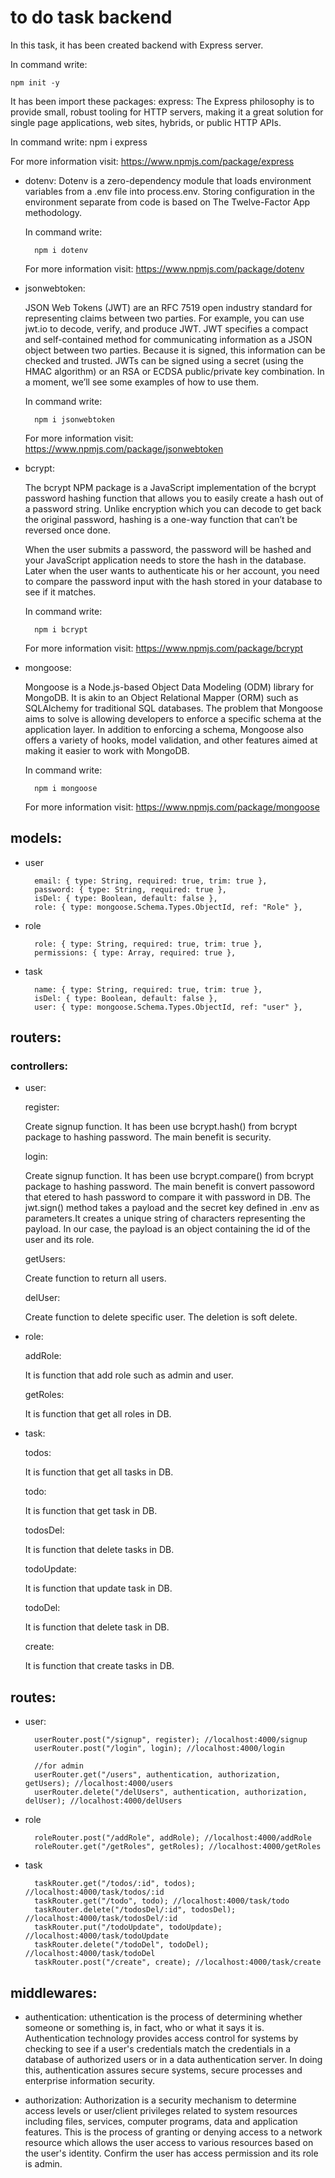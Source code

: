 # to do task backend

In this task, it has been created backend with Express server.

In command write:

    npm init -y

It has been import these packages:
express:
The Express philosophy is to provide small, robust tooling for HTTP servers, making it a great solution for single page applications, web sites, hybrids, or public HTTP APIs.

In command write:
npm i express

For more information visit:
https://www.npmjs.com/package/express

- dotenv:
  Dotenv is a zero-dependency module that loads environment variables from a .env file into process.env. Storing configuration in the environment separate from code is based on The Twelve-Factor App methodology.

  In command write:

        npm i dotenv

  For more information visit:
  https://www.npmjs.com/package/dotenv

- jsonwebtoken:

  JSON Web Tokens (JWT) are an RFC 7519 open industry standard for representing claims between two parties. For example, you can use jwt.io to decode, verify, and produce JWT.
  JWT specifies a compact and self-contained method for communicating information as a JSON object between two parties. Because it is signed, this information can be checked and trusted. JWTs can be signed using a secret (using the HMAC algorithm) or an RSA or ECDSA public/private key combination. In a moment, we’ll see some examples of how to use them.

  In command write:

        npm i jsonwebtoken

  For more information visit:
  https://www.npmjs.com/package/jsonwebtoken

- bcrypt:

  The bcrypt NPM package is a JavaScript implementation of the bcrypt password hashing function that allows you to easily create a hash out of a password string. Unlike encryption which you can decode to get back the original password, hashing is a one-way function that can’t be reversed once done.

  When the user submits a password, the password will be hashed and your JavaScript application needs to store the hash in the database. Later when the user wants to authenticate his or her account, you need to compare the password input with the hash stored in your database to see if it matches.

  In command write:

        npm i bcrypt

  For more information visit:
  https://www.npmjs.com/package/bcrypt

- mongoose:

  Mongoose is a Node.js-based Object Data Modeling (ODM) library for MongoDB. It is akin to an Object Relational Mapper (ORM) such as SQLAlchemy for traditional SQL databases. The problem that Mongoose aims to solve is allowing developers to enforce a specific schema at the application layer. In addition to enforcing a schema, Mongoose also offers a variety of hooks, model validation, and other features aimed at making it easier to work with MongoDB.

  In command write:

        npm i mongoose

  For more information visit:
  https://www.npmjs.com/package/mongoose

## models:

- user

        email: { type: String, required: true, trim: true },
        password: { type: String, required: true },
        isDel: { type: Boolean, default: false },
        role: { type: mongoose.Schema.Types.ObjectId, ref: "Role" },

- role

        role: { type: String, required: true, trim: true },
        permissions: { type: Array, required: true },

- task

        name: { type: String, required: true, trim: true },
        isDel: { type: Boolean, default: false },
        user: { type: mongoose.Schema.Types.ObjectId, ref: "user" },

## routers:

### controllers:

- user:

  register:

  Create signup function. It has been use bcrypt.hash() from bcrypt package to hashing password. The main benefit is security.

  login:

  Create signup function. It has been use bcrypt.compare() from bcrypt package to hashing password. The main benefit is convert passoword that etered to hash password to compare it with password in DB.
  The jwt.sign() method takes a payload and the secret key defined in .env as parameters.It creates a unique string of characters representing the payload. In our case, the payload is an object containing the id of the user and its role.

  getUsers:

  Create function to return all users.

  delUser:

  Create function to delete specific user. The deletion is soft delete.

- role:

  addRole:

  It is function that add role such as admin and user.

  getRoles:

  It is function that get all roles in DB.

- task:

  todos:

  It is function that get all tasks in DB.

  todo:

  It is function that get task in DB.

  todosDel:

  It is function that delete tasks in DB.

  todoUpdate:

  It is function that update task in DB.

  todoDel:

  It is function that delete task in DB.

  create:

  It is function that create tasks in DB.

## routes:

- user:

        userRouter.post("/signup", register); //localhost:4000/signup
        userRouter.post("/login", login); //localhost:4000/login

        //for admin
        userRouter.get("/users", authentication, authorization, getUsers); //localhost:4000/users
        userRouter.delete("/delUsers", authentication, authorization, delUser); //localhost:4000/delUsers

- role

        roleRouter.post("/addRole", addRole); //localhost:4000/addRole
        roleRouter.get("/getRoles", getRoles); //localhost:4000/getRoles

- task

        taskRouter.get("/todos/:id", todos); //localhost:4000/task/todos/:id
        taskRouter.get("/todo", todo); //localhost:4000/task/todo
        taskRouter.delete("/todosDel/:id", todosDel); //localhost:4000/task/todosDel/:id
        taskRouter.put("/todoUpdate", todoUpdate); //localhost:4000/task/todoUpdate
        taskRouter.delete("/todoDel", todoDel); //localhost:4000/task/todoDel
        taskRouter.post("/create", create); //localhost:4000/task/create

## middlewares:

- authentication:
  uthentication is the process of determining whether someone or something is, in fact, who or what it says it is. Authentication technology provides access control for systems by checking to see if a user's credentials match the credentials in a database of authorized users or in a data authentication server. In doing this, authentication assures secure systems, secure processes and enterprise information security.

- authorization:
  Authorization is a security mechanism to determine access levels or user/client privileges related to system resources including files, services, computer programs, data and application features. This is the process of granting or denying access to a network resource which allows the user access to various resources based on the user's identity.
  Confirm the user has access permission and its role is admin.
